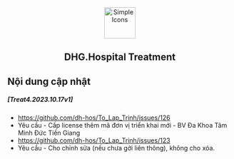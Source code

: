 <div align="center">
<img src="https://raw.githubusercontent.com/dh-hos/dhg.hospitalprinter/main/Deploy_Tools/Logo.ico" alt="Simple Icons" width=70>
<h2>DHG.Hospital Treatment</h2>
</div>

## Nội dung cập nhật
##### [Treat4.2023.10.17v1]
- <https://github.com/dh-hos/To_Lap_Trinh/issues/126>
- Yêu cầu - Cấp license thêm mã đơn vị triển khai mới - BV Đa Khoa Tâm Minh Đức Tiền Giang
- <https://github.com/dh-hos/To_Lap_Trinh/issues/123>
- Yêu cầu - Cho chỉnh sửa (nếu chưa gởi liên thông), không cho xóa.
